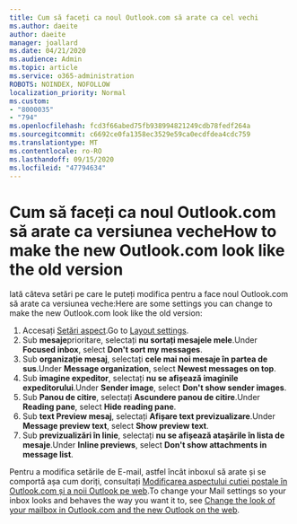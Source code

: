 ```yaml
---
title: Cum să faceți ca noul Outlook.com să arate ca cel vechi
ms.author: daeite
author: daeite
manager: joallard
ms.date: 04/21/2020
ms.audience: Admin
ms.topic: article
ms.service: o365-administration
ROBOTS: NOINDEX, NOFOLLOW
localization_priority: Normal
ms.custom:
- "8000035"
- "794"
ms.openlocfilehash: fcd3f66abed75fb938994821249cdb78fedf264a
ms.sourcegitcommit: c6692ce0fa1358ec3529e59ca0ecdfdea4cdc759
ms.translationtype: MT
ms.contentlocale: ro-RO
ms.lasthandoff: 09/15/2020
ms.locfileid: "47794634"
---
```

# <a name="how-to-make-the-new-outlookcom-look-like-the-old-version"></a><span data-ttu-id="7bd81-102">Cum să faceți ca noul Outlook.com să arate ca versiunea veche</span><span class="sxs-lookup"><span data-stu-id="7bd81-102">How to make the new Outlook.com look like the old version</span></span>

<span data-ttu-id="7bd81-103">Iată câteva setări pe care le puteți modifica pentru a face noul Outlook.com să arate ca versiunea veche:</span><span class="sxs-lookup"><span data-stu-id="7bd81-103">Here are some settings you can change to make the new Outlook.com look like the old version:</span></span>

1. <span data-ttu-id="7bd81-104">Accesați [Setări aspect](https://outlook.live.com/mail/options/mail/layout).</span><span class="sxs-lookup"><span data-stu-id="7bd81-104">Go to [Layout settings](https://outlook.live.com/mail/options/mail/layout).</span></span>
1. <span data-ttu-id="7bd81-105">Sub **mesaje**prioritare, selectați **nu sortați mesajele mele**.</span><span class="sxs-lookup"><span data-stu-id="7bd81-105">Under **Focused inbox**, select **Don't sort my messages**.</span></span>
1. <span data-ttu-id="7bd81-106">Sub **organizație mesaj**, selectați **cele mai noi mesaje în partea de sus**.</span><span class="sxs-lookup"><span data-stu-id="7bd81-106">Under **Message organization**, select **Newest messages on top**.</span></span>
1. <span data-ttu-id="7bd81-107">Sub **imagine expeditor**, selectați **nu se afișează imaginile expeditorului**.</span><span class="sxs-lookup"><span data-stu-id="7bd81-107">Under **Sender image**, select **Don't show sender images**.</span></span>
1. <span data-ttu-id="7bd81-108">Sub **Panou de citire**, selectați **Ascundere panou de citire**.</span><span class="sxs-lookup"><span data-stu-id="7bd81-108">Under **Reading pane**, select **Hide reading pane**.</span></span>
1. <span data-ttu-id="7bd81-109">Sub **text Preview mesaj**, selectați **Afișare text previzualizare**.</span><span class="sxs-lookup"><span data-stu-id="7bd81-109">Under **Message preview text**, select **Show preview text**.</span></span>
1. <span data-ttu-id="7bd81-110">Sub **previzualizări în linie**, selectați **nu se afișează atașările în lista de mesaje**.</span><span class="sxs-lookup"><span data-stu-id="7bd81-110">Under **Inline previews**, select **Don't show attachments in message list**.</span></span>

<span data-ttu-id="7bd81-111">Pentru a modifica setările de E-mail, astfel încât inboxul să arate și se comportă așa cum doriți, consultați [Modificarea aspectului cutiei poștale în Outlook.com și a noii Outlook pe web](https://support.office.com/article/b41c2ecb-f23c-42b3-b7f8-659646d5e58c?wt.mc_id=Office_Outlook_com_Alchemy).</span><span class="sxs-lookup"><span data-stu-id="7bd81-111">To change your Mail settings so your inbox looks and behaves the way you want it to, see [Change the look of your mailbox in Outlook.com and the new Outlook on the web](https://support.office.com/article/b41c2ecb-f23c-42b3-b7f8-659646d5e58c?wt.mc_id=Office_Outlook_com_Alchemy).</span></span>